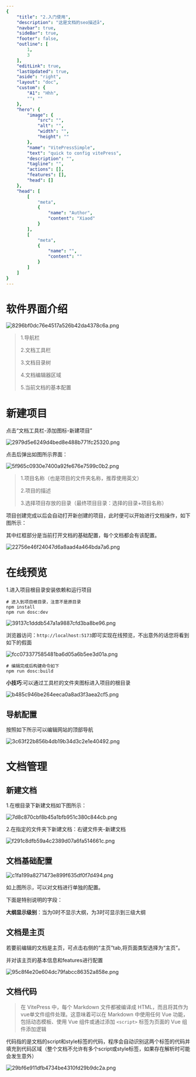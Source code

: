 ```yaml
---
{
    "title": "2.入门使用",
    "description": "这是文档的seo描述å",
    "navbar": true,
    "sideBar": true,
    "footer": false,
    "outline": [
        1,
        3
    ],
    "editLink": true,
    "lastUpdated": true,
    "aside": "right",
    "layout": "doc",
    "custom": {
        "A1": "Hhh",
        "": ""
    },
    "hero": {
        "image": {
            "src": "",
            "alt": "",
            "width": "",
            "height": ""
        },
        "name": "VitePressSimple",
        "text": "quick to config vitePress",
        "description": "",
        "tagline": "",
        "actions": [],
        "features": [],
        "head": []
    },
    "head": [
        [
            "meta",
            {
                "name": "Author",
                "content": "Xiaod"
            }
        ],
        [
            "meta",
            {
                "name": "",
                "content": ""
            }
        ]
    ]
}
---
```

<script setup>
import { ref } from 'vue'
const count = ref(0)
</script>
<style module>
.button {color: red; font-weight: bold;}
</style>
# 软件界面介绍

![8296bf0dc76e4517a526b42da4378c6a.png](/vpstatic/images/20240413/8296bf0d-c76e-4517-a526-b42da4378c6a.png)

> 1.导航栏
>
> 2.文档工具栏
>
> 3.文档目录树
>
> 4.文档编辑器区域
>
> 5.当前文档的基本配置

# 新建项目

点击“文档工具栏-添加图标-新建项目”

![2979d5e6249d4bed8e488b771fc25320.png](/vpstatic/images/20240413/2979d5e6-249d-4bed-8e48-8b771fc25320.png)

点击后弹出如图所示界面：

![5f965c0930e7400a92fe676e7599c0b2.png](/vpstatic/images/20240413/5f965c09-30e7-400a-92fe-676e7599c0b2.png)

> 1.项目名称（也是项目的文件夹名称，推荐使用英文）
>
> 2.项目的描述
>
> 3.选择项目存放的目录（最终项目目录：选择的目录+项目名称）

项目创建完成以后会自动打开新创建的项目，此时便可以开始进行文档操作，如下图所示：

其中红框部分是当前打开文档的基础配置，每个文档都会有该配置。

![22756e46f24047d6a8aad4a464bda7a6.png](/vpstatic/images/20240413/22756e46-f240-47d6-a8aa-d4a464bda7a6.png)

# 在线预览

1.进入项目根目录安装依赖和运行项目

```
# 进入到项目根目录，注意不是原目录
npm install
npm run dosc:dev
```

![39137c1dddb547a1a9887cfd3ba8be96.png](/vpstatic/images/20240416/39137c1d-ddb5-47a1-a988-7cfd3ba8be96.png)

浏览器访问：`http://localhost:5173`即可实现在线预览，不出意外的话您将看到如下的假面

![fcc073377585481ba6d05a6b5ee3d01a.png](/vpstatic/images/20240416/fcc07337-7585-481b-a6d0-5a6b5ee3d01a.png)

```shell
# 编辑完成后构建命令如下
npm run dosc:build
```

**小技巧**:可以通过工具栏的文件夹图标进入项目的根目录

![b485c946be264eeca0a8ad3f3aea2cf5.png](/vpstatic/images/20240416/b485c946-be26-4eec-a0a8-ad3f3aea2cf5.png)

## 导航配置

按照如下所示可以编辑网站的顶部导航

![3c63f22b856b4db19b34d3c2e1e40492.png](/vpstatic/images/20240416/3c63f22b-856b-4db1-9b34-d3c2e1e40492.png)

# 文档管理

## 新建文档

1.在根目录下新建文档如下图所示：

![7d8c870cbf8b45a1bfb951c380c844cb.png](/vpstatic/images/20240414/7d8c870c-bf8b-45a1-bfb9-51c380c844cb.png)

2.在指定的文件夹下新建文档：右键文件夹-新建文档

![f291c8dfb59a4c2389d07a6fa514661c.png](/vpstatic/images/20240414/f291c8df-b59a-4c23-89d0-7a6fa514661c.png)

## 文档基础配置

![c1fa199a8271473e899f635df0f7d494.png](/vpstatic/images/20240414/c1fa199a-8271-473e-899f-635df0f7d494.png)

如上图所示，可以对文档进行单独的配置。

下面是特别说明的字段：

**大纲显示级别**：当为0时不显示大纲，为3时可显示到三级大纲

## 文档是主页

若要前编辑的文档是主页，可点击右侧的“主页”tab,将页面类型选择为“主页”。

并对该主页的基本信息和features进行配置

![95c8f4e20e604dc79fabcc86352a858e.png](/vpstatic/images/20240413/95c8f4e2-0e60-4dc7-9fab-cc86352a858e.png)

## 文档代码

> 在 VitePress 中，每个 Markdown 文件都被编译成 HTML，而且将其作为vue单文件组件处理。这意味着可以在 Markdown 中使用任何 Vue 功能，包括动态模板、使用 Vue 组件或通过添加 `<script>` 标签为页面的 Vue 组件添加逻辑

代码指的是文档的script和style标签的代码，程序会自动识别这两个标签的代码并填充到代码区域（整个文档不允许有多个script或style标签，如果存在解析时可能会发生意外）

![29bf6e911dfb4734be4310fd29b9dc2a.png](/vpstatic/images/20240413/29bf6e91-1dfb-4734-be43-10fd29b9dc2a.png)
